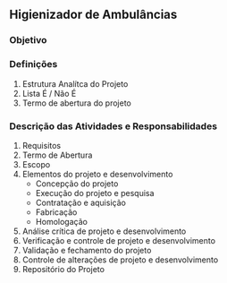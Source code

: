 
## Higienizador de Ambulâncias

### Objetivo

### Definições
1. Estrutura Analítca do Projeto
1. Lista É / Não É
1. Termo de abertura do projeto

### Descrição das Atividades e Responsabilidades
1. Requisitos
1. Termo de Abertura
1. Escopo
1. Elementos do projeto e desenvolvimento
    - Concepção do projeto
    - Execução do projeto e pesquisa
    - Contratação e aquisição
    - Fabricação
    - Homologação
1. Análise crítica de projeto e desenvolvimento
1. Verificação e controle de projeto e desenvolvimento
1. Validação e fechamento do projeto
1. Controle de alterações de projeto e desenvolvimento
1. Repositório do Projeto